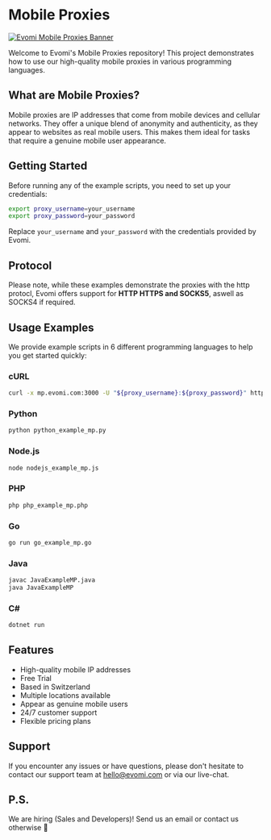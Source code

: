 # Mobile Proxies
[![Evomi Mobile Proxies Banner](https://my.evomi.com/images/brand/cta.png)](https://my.evomi.com)

Welcome to Evomi's Mobile Proxies repository! This project demonstrates how to use our high-quality mobile proxies in various programming languages.

## What are Mobile Proxies?
Mobile proxies are IP addresses that come from mobile devices and cellular networks. They offer a unique blend of anonymity and authenticity, as they appear to websites as real mobile users. This makes them ideal for tasks that require a genuine mobile user appearance.

## Getting Started
Before running any of the example scripts, you need to set up your credentials:

```bash
export proxy_username=your_username
export proxy_password=your_password
```

Replace `your_username` and `your_password` with the credentials provided by Evomi.

## Protocol
Please note, while these examples demonstrate the proxies with the http protocl, Evomi offers support for **HTTP HTTPS and SOCKS5**, aswell as SOCKS4 if required.


## Usage Examples
We provide example scripts in 6 different programming languages to help you get started quickly:

### cURL
```bash
curl -x mp.evomi.com:3000 -U "${proxy_username}:${proxy_password}" https://ip.evomi.com/s
```

### Python
```bash
python python_example_mp.py
```

### Node.js
```bash
node nodejs_example_mp.js
```

### PHP
```bash
php php_example_mp.php
```

### Go
```bash
go run go_example_mp.go
```

### Java
```bash
javac JavaExampleMP.java
java JavaExampleMP
```

### C#
```bash
dotnet run
```

## Features
- High-quality mobile IP addresses
- Free Trial
- Based in Switzerland
- Multiple locations available
- Appear as genuine mobile users
- 24/7 customer support
- Flexible pricing plans

## Support
If you encounter any issues or have questions, please don't hesitate to contact our support team at hello@evomi.com or via our live-chat.

## P.S.
We are hiring (Sales and Developers)! Send us an email or contact us otherwise 🤫
